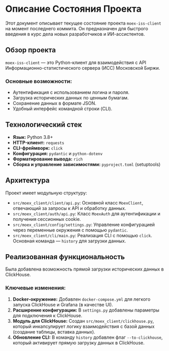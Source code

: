 # Описание Состояния Проекта

Этот документ описывает текущее состояние проекта `moex-iss-client` на момент последнего коммита. Он предназначен для быстрого введения в курс дела новых разработчиков и ИИ-ассистентов.

## Обзор проекта

`moex-iss-client` — это Python-клиент для взаимодействия с API Информационно-статистического сервера (ИСС) Московской Биржи.

### Основные возможности:
- Аутентификация с использованием логина и пароля.
- Загрузка исторических данных по ценным бумагам.
- Сохранение данных в формате JSON.
- Удобный интерфейс командной строки (CLI).

## Технологический стек

- **Язык:** Python 3.8+
- **HTTP-клиент:** `requests`
- **CLI-фреймворк:** `click`
- **Конфигурация:** `pydantic` и `python-dotenv`
- **Форматирование вывода:** `rich`
- **Сборка и управление зависимостями:** `pyproject.toml` (setuptools)

## Архитектура

Проект имеет модульную структуру:

- `src/moex_client/client/api.py`: Основной класс `MoexClient`, отвечающий за запросы к API и обработку данных.
- `src/moex_client/auth/api.py`: Класс `MoexAuth` для аутентификации и получения сессионных cookie.
- `src/moex_client/config/settings.py`: Управление конфигурацией через переменные окружения с помощью `pydantic`.
- `src/moex_client/cli/main.py`: Реализация CLI с помощью `click`. Основная команда — `history` для загрузки данных.

## Реализованная функциональность

Была добавлена возможность прямой загрузки исторических данных в ClickHouse.

### Ключевые изменения:
1.  **Docker-окружение:** Добавлен `docker-compose.yml` для легкого запуска ClickHouse и Grafana (в качестве UI).
2.  **Расширение конфигурации:** В `settings.py` добавлены параметры для подключения к ClickHouse.
3.  **Модуль для ClickHouse:** Создан `src/moex_client/clickhouse.py`, который инкапсулирует логику взаимодействия с базой данных (создание таблицы, вставка данных).
4.  **Обновление CLI:** В команду `history` добавлен флаг `--to-clickhouse`, который активирует прямую загрузку данных в ClickHouse.
